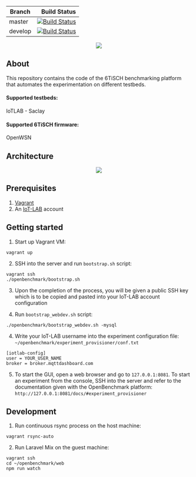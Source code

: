 | Branch         | Build Status  |
| -------------- | -------------:|
| master         | [![Build Status](https://travis-ci.com/openwsn-berkeley/openbenchmark.svg?branch=master)](https://travis-ci.com/openwsn-berkeley/openbenchmark)   |
| develop        | [![Build Status](https://travis-ci.com/openwsn-berkeley/openbenchmark.svg?branch=develop)](https://travis-ci.com/openwsn-berkeley/openbenchmark)  |

[<p align="center"><img src="https://www.ucg.ac.me/skladiste_baneri/org_jedinica_13/baneri_244/soda_logo_transparent_small.png"></p>](https://www.soda.ucg.ac.me)

## About
This repository contains the code of the 6TiSCH benchmarking platform that automates the experimentation on different testbeds. 

#### Supported testbeds:
IoTLAB - Saclay
#### Supported 6TiSCH firmware:
OpenWSN

## Architecture
<p align="center"><img src="http://benchmark.6tis.ch/openbenchmark_architecture.png"></p>

## Prerequisites

1. [Vagrant](https://www.vagrantup.com/)
2. An [IoT-LAB](https://www.iot-lab.info/) account


## Getting started

1. Start up Vagrant VM:
```
vagrant up
```

2. SSH into the server and run `bootstrap.sh` script:
```
vagrant ssh
./openbenchmark/bootstrap.sh
```

3. Upon the completion of the process, you will be given a public SSH key which is to be copied and pasted into your IoT-LAB account configuration

4. Run `bootstrap_webdev.sh` script:
```
./openbenchmark/bootstrap_webdev.sh -mysql
```

4. Write your IoT-LAB username into the experiment configuration file: `~/openbenchmark/experiment_provisioner/conf.txt`
```
[iotlab-config]
user = YOUR_USER_NAME
broker = broker.mqttdashboard.com
```

5. To start the GUI, open a web browser and go to `127.0.0.1:8081`. To start an experiment from the console, SSH into the server and refer to the documentation given with the OpenBenchmark platform: `http://127.0.0.1:8081/docs/#experiment_provisioner`


## Development

1. Run continuous rsync process on the host machine:
```
vagrant rsync-auto
```

2. Run Laravel Mix on the guest machine:
```
vagrant ssh
cd ~/openbenchmark/web
npm run watch
```